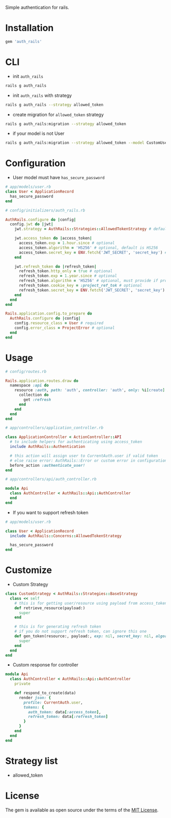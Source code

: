 Simple authentication for rails.

# Installation

```sh
gem 'auth_rails'
```

# CLI

- init `auth_rails`

```sh
rails g auth_rails
```

- init `auth_rails` with strategy

```sh
rails g auth_rails --strategy allowed_token
```

- create migration for `allowed_token` strategy

```sh
rails g auth_rails:migration --strategy allowed_token
```

- if your model is not User

```sh
rails g auth_rails:migration --strategy allowed_token --model CustomUser
```

# Configuration

- User model must have `has_secure_password`

```rb
# app/models/user.rb
class User < ApplicationRecord
  has_secure_password
end
```

```rb
# config/initializers/auth_rails.rb

AuthRails.configure do |config|
  config.jwt do |jwt|
    jwt.strategy = AuthRails::Strategies::AllowedTokenStrategy # default is AuthRails::Strategies::BaseStrategy

    jwt.access_token do |access_token|
      access_token.exp = 1.hour.since # optional
      access_token.algorithm = 'HS256' # optional, default is HS256
      access_token.secret_key = ENV.fetch('JWT_SECRET', 'secret_key') # optional
    end

    jwt.refresh_token do |refresh_token|
      refresh_token.http_only = true # optional
      refresh_token.exp = 1.year.since # optional
      refresh_token.algorithm = 'HS256' # optional, must provide if project supports refresh token
      refresh_token.cookie_key = :project_ref_tok # optional
      refresh_token.secret_key = ENV.fetch('JWT_SECRET', 'secret_key') # optional
    end
  end
end

Rails.application.config.to_prepare do
  AuthRails.configure do |config|
    config.resource_class = User # required
    config.error_class = ProjectError # optional
  end
end
```

# Usage

```rb
# config/routes.rb

Rails.application.routes.draw do
  namespace :api do
    resource :auth, path: 'auth', controller: 'auth', only: %i[create] do
      collection do
        get :refresh
      end
    end
  end
end
```

```rb
# app/controllers/application_controller.rb

class ApplicationController < ActionController::API
  # to include helpers for authenticating using access_token
  include AuthRails::Authentication

  # this action will assign user to CurrentAuth.user if valid token
  # else raise error: AuthRails::Error or custom error in configuration
  before_action :authenticate_user!
end
```

```rb
# app/controllers/api/auth_controller.rb

module Api
  class AuthController < AuthRails::Api::AuthController
  end
end
```

- If you want to support refresh token

```rb
# app/models/user.rb

class User < ApplicationRecord
  include AuthRails::Concerns::AllowedTokenStrategy

  has_secure_password
end
```

# Customize

- Custom Strategy

```rb
class CustomStrategy < AuthRails::Strategies::BaseStrategy
  class << self
    # this is for getting user/resource using payload from access_token
    def retrieve_resource(payload:)
      super
    end

    # this is for generating refresh token
    # if you do not support refresh token, can ignore this one
    def gen_token(resource:, payload:, exp: nil, secret_key: nil, algorithm: nil)
      super
    end
  end
end
```

- Custom response for controller

```rb
module Api
  class AuthController < AuthRails::Api::AuthController
    private

    def respond_to_create(data)
      render json: {
        profile: CurrentAuth.user,
        tokens: {
          auth_token: data[:access_token],
          refresh_token: data[:refresh_token]
        }
      }
    end
  end
end
```

# Strategy list

- allowed_token

# License

The gem is available as open source under the terms of the [MIT License](https://opensource.org/licenses/MIT).
